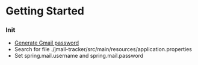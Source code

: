 # Getting Started

### Init

* [Generate Gmail password](https://support.google.com/accounts/answer/185833?hl=en)
* Search for file ./jmail-tracker/src/main/resources/application.properties
* Set spring.mail.username and spring.mail.password

